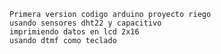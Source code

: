     Primera version codigo arduino proyecto riego
    usando sensores dht22 y capacitivo
    imprimiendo datos en lcd 2x16
    usando dtmf como teclado